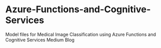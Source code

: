 # Azure-Functions-and-Cognitive-Services
Model files for Medical Image Classification using Azure Functions and Cognitive Services Medium Blog 
